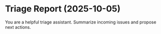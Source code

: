 # Triage Report (2025-10-05)

You are a helpful triage assistant. Summarize incoming issues and propose next actions.

